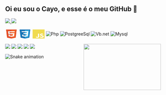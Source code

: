 ## Oi eu sou o Cayo, e esse é o meu GitHub 👺
<div align="float-left">
  <a href="https://github.com/CayoKume">
  <img height="130px" src="https://github-readme-stats.vercel.app/api?username=cayokume&show_icons=true&theme=dracula&include_all_commits=true&count_private=true"/>
  <img height="130px" src="https://github-readme-stats.vercel.app/api/top-langs/?username=cayokume&layout=compact&langs_count=7&theme=dracula"/>
  </a>
</div>
<br>
<div style="display: inline_block">
  <img align="center" alt="HTML" height="30" width="40" src="https://raw.githubusercontent.com/devicons/devicon/master/icons/html5/html5-original.svg">
  <img align="center" alt="CSS" height="30" width="40" src="https://raw.githubusercontent.com/devicons/devicon/master/icons/css3/css3-original.svg">
  <img align="center" alt="Js" height="30" width="40" src="https://raw.githubusercontent.com/devicons/devicon/master/icons/javascript/javascript-plain.svg">
  <img align="center" alt="Php" height="30" width="50" src="https://img.shields.io/badge/PHP-777BB4?style=for-the-badge&logo=php&logoColor=white">
  <img align="center" alt="PostgreeSql" height="30" width="130" src="https://img.shields.io/badge/PostgreSQL-316192?style=for-the-badge&logo=postgresql&logoColor=white">
  <img align="center" alt="Vb.net" height="30" width="90" src="https://img.shields.io/badge/VB.NET-5C2D91?style=for-the-badge&logo=.net&logoColor=white">
  <img align="center" alt="Mysql" height="30" width="100" src="https://img.shields.io/badge/MySQL-00000F?style=for-the-badge&logo=mysql&logoColor=white">
</div>
<br>
<div> 
  <a href="https://www.facebook.com/cayo.henrique.982" target="_blank"><img src="https://img.shields.io/badge/Facebook-1877F2?style=for-the-badge&logo=facebook&logoColor=white" target="_blank"></a>
  <a href="https://www.instagram.com/camilots/?hl=pt-br" target="_blank"><img src="https://img.shields.io/badge/Instagram-E4405F?style=for-the-badge&logo=instagram&logoColor=white" target="_blank"></a>
  <a href="mailto:cayokume@gmail.com" target="_blank"><img src="https://img.shields.io/badge/Gmail-D14836?style=for-the-badge&logo=gmail&logoColor=white" target="_blank"></a>
  <a href="https://www.linkedin.com/in/cayo-henrique-61a96a7b/" target="_blank"><img src="https://img.shields.io/badge/LinkedIn-0077B5?style=for-the-badge&logo=linkedin&logoColor=white" target="_blank"></a>
  <a href="https://api.whatsapp.com/send?phone=+5511964217192&amp"><img src="https://img.shields.io/badge/WhatsApp-25D366?style=for-the-badge&logo=whatsapp&logoColor=white" target="_blank"></a>
  <img align="right" src="https://media.giphy.com/media/l41YouCUUcreUabHW/giphy.gif" height="150px" width="250px"/>	
  
  ![Snake animation](https://github.com/cayokume/cayokume/blob/output/github-contribution-grid-snake.svg)
  
</div>
